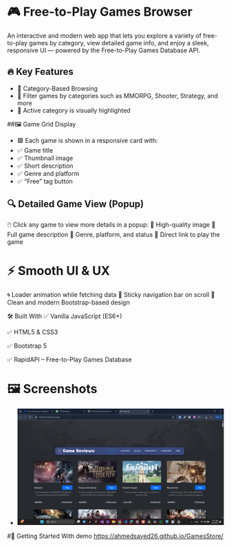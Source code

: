 # 🎮 Free-to-Play Games Browser

An interactive and modern web app that lets you explore a variety of free-to-play games by category, view detailed game info, and enjoy a sleek, responsive UI — powered by the Free-to-Play Games Database API.

## 🔥 Key Features
 - 🧭 Category-Based Browsing
 - 🔹 Filter games by categories such as MMORPG, Shooter, Strategy, and more
 - 🔹 Active category is visually highlighted

##🖼️ Game Grid Display
 - 🟩 Each game is shown in a responsive card with:
 - ✅ Game title
 - ✅ Thumbnail image
 - ✅ Short description
 - ✅ Genre and platform
 - ✅ “Free” tag button


## 🔍 Detailed Game View (Popup)
 🖱️ Click any game to view more details in a popup:
 📌 High-quality image
 📌 Full game description
 📌 Genre, platform, and status
 📌 Direct link to play the game

# ⚡ Smooth UI & UX
  🌀 Loader animation while fetching data
 📌 Sticky navigation bar on scroll
 🎨 Clean and modern Bootstrap-based design


🛠️ Built With
✅ Vanilla JavaScript (ES6+)

✅ HTML5 & CSS3

✅ Bootstrap 5

✅ RapidAPI – Free-to-Play Games Database

# 🖼️ Screenshots
- ![Game Store Screenshot](ui.png)

#🚀 Getting Started With demo 
https://ahmedsayed26.github.io/GamesStore/
